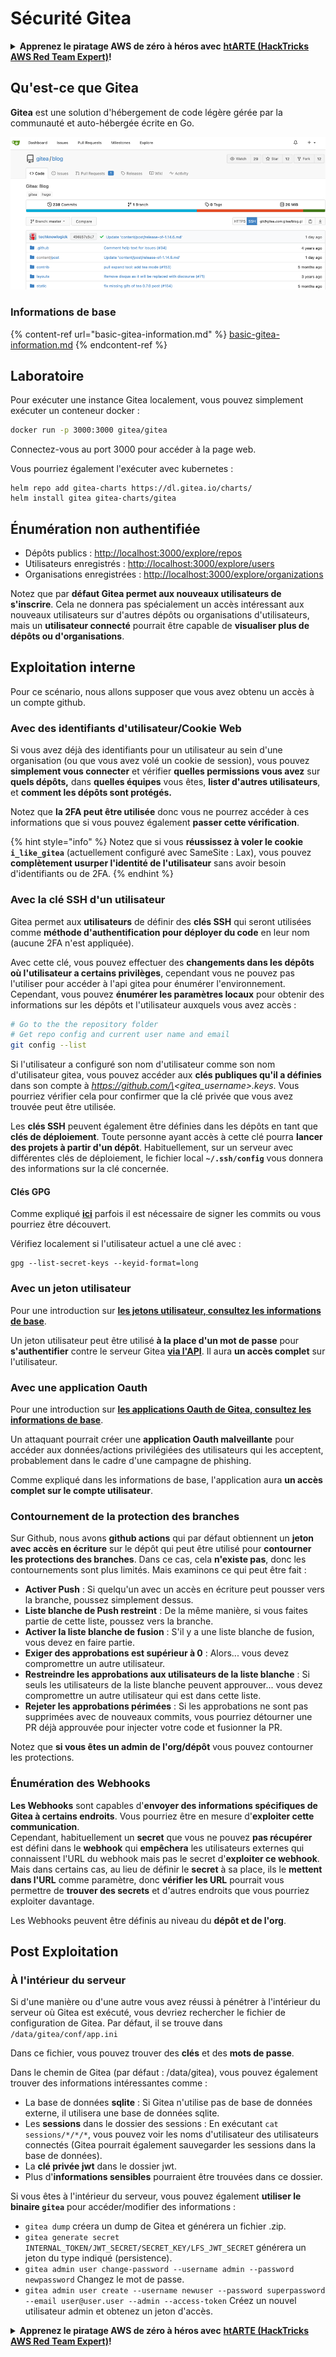 # Sécurité Gitea

<details>

<summary><strong>Apprenez le piratage AWS de zéro à héros avec</strong> <a href="https://training.hacktricks.xyz/courses/arte"><strong>htARTE (HackTricks AWS Red Team Expert)</strong></a><strong>!</strong></summary>

Autres moyens de soutenir HackTricks :

* Si vous souhaitez voir votre **entreprise annoncée dans HackTricks** ou **télécharger HackTricks en PDF**, consultez les [**PLANS D'ABONNEMENT**](https://github.com/sponsors/carlospolop)!
* Obtenez le [**merchandising officiel PEASS & HackTricks**](https://peass.creator-spring.com)
* Découvrez [**La Famille PEASS**](https://opensea.io/collection/the-peass-family), notre collection d'[**NFTs**](https://opensea.io/collection/the-peass-family) exclusifs
* **Rejoignez le** 💬 [**groupe Discord**](https://discord.gg/hRep4RUj7f) ou le [**groupe telegram**](https://t.me/peass) ou **suivez**-moi sur **Twitter** 🐦 [**@carlospolopm**](https://twitter.com/carlospolopm)**.**
* **Partagez vos astuces de piratage en soumettant des PR aux dépôts github** [**HackTricks**](https://github.com/carlospolop/hacktricks) et [**HackTricks Cloud**](https://github.com/carlospolop/hacktricks-cloud).

</details>

## Qu'est-ce que Gitea

**Gitea** est une solution d'hébergement de code légère gérée par la communauté et auto-hébergée écrite en Go.

![](<../../.gitbook/assets/image (5) (1) (1) (1) (1).png>)

### Informations de base

{% content-ref url="basic-gitea-information.md" %}
[basic-gitea-information.md](basic-gitea-information.md)
{% endcontent-ref %}

## Laboratoire

Pour exécuter une instance Gitea localement, vous pouvez simplement exécuter un conteneur docker :
```bash
docker run -p 3000:3000 gitea/gitea
```
Connectez-vous au port 3000 pour accéder à la page web.

Vous pourriez également l'exécuter avec kubernetes :
```
helm repo add gitea-charts https://dl.gitea.io/charts/
helm install gitea gitea-charts/gitea
```
## Énumération non authentifiée

* Dépôts publics : [http://localhost:3000/explore/repos](http://localhost:3000/explore/repos)
* Utilisateurs enregistrés : [http://localhost:3000/explore/users](http://localhost:3000/explore/users)
* Organisations enregistrées : [http://localhost:3000/explore/organizations](http://localhost:3000/explore/organizations)

Notez que par **défaut Gitea permet aux nouveaux utilisateurs de s'inscrire**. Cela ne donnera pas spécialement un accès intéressant aux nouveaux utilisateurs sur d'autres dépôts ou organisations d'utilisateurs, mais un **utilisateur connecté** pourrait être capable de **visualiser plus de dépôts ou d'organisations**.

## Exploitation interne

Pour ce scénario, nous allons supposer que vous avez obtenu un accès à un compte github.

### Avec des identifiants d'utilisateur/Cookie Web

Si vous avez déjà des identifiants pour un utilisateur au sein d'une organisation (ou que vous avez volé un cookie de session), vous pouvez **simplement vous connecter** et vérifier **quelles permissions vous avez** sur **quels dépôts,** dans **quelles équipes** vous êtes, **lister d'autres utilisateurs**, et **comment les dépôts sont protégés.**

Notez que **la 2FA peut être utilisée** donc vous ne pourrez accéder à ces informations que si vous pouvez également **passer cette vérification**.

{% hint style="info" %}
Notez que si vous **réussissez à voler le cookie `i_like_gitea`** (actuellement configuré avec SameSite : Lax), vous pouvez **complètement usurper l'identité de l'utilisateur** sans avoir besoin d'identifiants ou de 2FA.
{% endhint %}

### Avec la clé SSH d'un utilisateur

Gitea permet aux **utilisateurs** de définir des **clés SSH** qui seront utilisées comme **méthode d'authentification pour déployer du code** en leur nom (aucune 2FA n'est appliquée).

Avec cette clé, vous pouvez effectuer des **changements dans les dépôts où l'utilisateur a certains privilèges**, cependant vous ne pouvez pas l'utiliser pour accéder à l'api gitea pour énumérer l'environnement. Cependant, vous pouvez **énumérer les paramètres locaux** pour obtenir des informations sur les dépôts et l'utilisateur auxquels vous avez accès :
```bash
# Go to the the repository folder
# Get repo config and current user name and email
git config --list
```
Si l'utilisateur a configuré son nom d'utilisateur comme son nom d'utilisateur gitea, vous pouvez accéder aux **clés publiques qu'il a définies** dans son compte à _https://github.com/\<gitea\_username>.keys_. Vous pourriez vérifier cela pour confirmer que la clé privée que vous avez trouvée peut être utilisée.

Les **clés SSH** peuvent également être définies dans les dépôts en tant que **clés de déploiement**. Toute personne ayant accès à cette clé pourra **lancer des projets à partir d'un dépôt**. Habituellement, sur un serveur avec différentes clés de déploiement, le fichier local **`~/.ssh/config`** vous donnera des informations sur la clé concernée.

#### Clés GPG

Comme expliqué [**ici**](broken-reference/) parfois il est nécessaire de signer les commits ou vous pourriez être découvert.

Vérifiez localement si l'utilisateur actuel a une clé avec :
```shell
gpg --list-secret-keys --keyid-format=long
```
### Avec un jeton utilisateur

Pour une introduction sur [**les jetons utilisateur, consultez les informations de base**](basic-gitea-information.md#personal-access-tokens).

Un jeton utilisateur peut être utilisé **à la place d'un mot de passe** pour **s'authentifier** contre le serveur Gitea [**via l'API**](https://try.gitea.io/api/swagger#/). Il aura **un accès complet** sur l'utilisateur.

### Avec une application Oauth

Pour une introduction sur [**les applications Oauth de Gitea, consultez les informations de base**](./#with-oauth-application).

Un attaquant pourrait créer une **application Oauth malveillante** pour accéder aux données/actions privilégiées des utilisateurs qui les acceptent, probablement dans le cadre d'une campagne de phishing.

Comme expliqué dans les informations de base, l'application aura **un accès complet sur le compte utilisateur**.

### Contournement de la protection des branches

Sur Github, nous avons **github actions** qui par défaut obtiennent un **jeton avec accès en écriture** sur le dépôt qui peut être utilisé pour **contourner les protections des branches**. Dans ce cas, cela **n'existe pas**, donc les contournements sont plus limités. Mais examinons ce qui peut être fait :

* **Activer Push** : Si quelqu'un avec un accès en écriture peut pousser vers la branche, poussez simplement dessus.
* **Liste blanche de Push restreint** : De la même manière, si vous faites partie de cette liste, poussez vers la branche.
* **Activer la liste blanche de fusion** : S'il y a une liste blanche de fusion, vous devez en faire partie.
* **Exiger des approbations est supérieur à 0** : Alors... vous devez compromettre un autre utilisateur.
* **Restreindre les approbations aux utilisateurs de la liste blanche** : Si seuls les utilisateurs de la liste blanche peuvent approuver... vous devez compromettre un autre utilisateur qui est dans cette liste.
* **Rejeter les approbations périmées** : Si les approbations ne sont pas supprimées avec de nouveaux commits, vous pourriez détourner une PR déjà approuvée pour injecter votre code et fusionner la PR.

Notez que **si vous êtes un admin de l'org/dépôt** vous pouvez contourner les protections.

### Énumération des Webhooks

**Les Webhooks** sont capables d'**envoyer des informations spécifiques de Gitea à certains endroits**. Vous pourriez être en mesure d'**exploiter cette communication**.\
Cependant, habituellement un **secret** que vous ne pouvez **pas récupérer** est défini dans le **webhook** qui **empêchera** les utilisateurs externes qui connaissent l'URL du webhook mais pas le secret d'**exploiter ce webhook**.\
Mais dans certains cas, au lieu de définir le **secret** à sa place, ils le **mettent dans l'URL** comme paramètre, donc **vérifier les URL** pourrait vous permettre de **trouver des secrets** et d'autres endroits que vous pourriez exploiter davantage.

Les Webhooks peuvent être définis au niveau du **dépôt et de l'org**.

## Post Exploitation

### À l'intérieur du serveur

Si d'une manière ou d'une autre vous avez réussi à pénétrer à l'intérieur du serveur où Gitea est exécuté, vous devriez rechercher le fichier de configuration de Gitea. Par défaut, il se trouve dans `/data/gitea/conf/app.ini`

Dans ce fichier, vous pouvez trouver des **clés** et des **mots de passe**.

Dans le chemin de Gitea (par défaut : /data/gitea), vous pouvez également trouver des informations intéressantes comme :

* La base de données **sqlite** : Si Gitea n'utilise pas de base de données externe, il utilisera une base de données sqlite.
* Les **sessions** dans le dossier des sessions : En exécutant `cat sessions/*/*/*`, vous pouvez voir les noms d'utilisateur des utilisateurs connectés (Gitea pourrait également sauvegarder les sessions dans la base de données).
* La **clé privée jwt** dans le dossier jwt.
* Plus d'**informations sensibles** pourraient être trouvées dans ce dossier.

Si vous êtes à l'intérieur du serveur, vous pouvez également **utiliser le binaire `gitea`** pour accéder/modifier des informations :

* `gitea dump` créera un dump de Gitea et générera un fichier .zip.
* `gitea generate secret INTERNAL_TOKEN/JWT_SECRET/SECRET_KEY/LFS_JWT_SECRET` générera un jeton du type indiqué (persistence).
* `gitea admin user change-password --username admin --password newpassword` Changez le mot de passe.
* `gitea admin user create --username newuser --password superpassword --email user@user.user --admin --access-token` Créez un nouvel utilisateur admin et obtenez un jeton d'accès.

<details>

<summary><strong>Apprenez le piratage AWS de zéro à héros avec</strong> <a href="https://training.hacktricks.xyz/courses/arte"><strong>htARTE (HackTricks AWS Red Team Expert)</strong></a><strong>!</strong></summary>

Autres moyens de soutenir HackTricks :

* Si vous souhaitez voir votre **entreprise annoncée dans HackTricks** ou **télécharger HackTricks en PDF**, consultez les [**PLANS D'ABONNEMENT**](https://github.com/sponsors/carlospolop)!
* Obtenez le [**merchandising officiel PEASS & HackTricks**](https://peass.creator-spring.com)
* Découvrez [**La Famille PEASS**](https://opensea.io/collection/the-peass-family), notre collection d'[**NFTs**](https://opensea.io/collection/the-peass-family) exclusifs
* **Rejoignez le** 💬 [**groupe Discord**](https://discord.gg/hRep4RUj7f) ou le [**groupe telegram**](https://t.me/peass) ou **suivez** moi sur **Twitter** 🐦 [**@carlospolopm**](https://twitter.com/carlospolopm)**.**
* **Partagez vos astuces de piratage en soumettant des PR aux dépôts github** [**HackTricks**](https://github.com/carlospolop/hacktricks) et [**HackTricks Cloud**](https://github.com/carlospolop/hacktricks-cloud).

</details>
